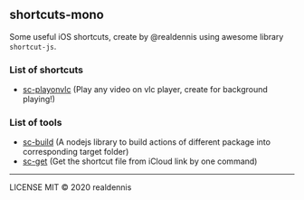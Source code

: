 ## shortcuts-mono

Some useful iOS shortcuts, create by @realdennis using awesome library `shortcut-js`.

### List of shortcuts

- [sc-playonvlc](https://github.com/realdennis/shortcuts-mono/tree/master/packages/shortcuts/sc-playonvlc)
(Play any video on vlc player, create for background playing!)

### List of tools

- [sc-build](https://github.com/realdennis/shortcuts-mono/tree/master/packages/tools/sc-build)
(A nodejs library to build actions of different package into corresponding target folder)
- [sc-get](https://github.com/realdennis/shortcuts-mono/tree/master/packages/tools/sc-build)
(Get the shortcut file from iCloud link by one command)

---

LICENSE MIT © 2020 realdennis
